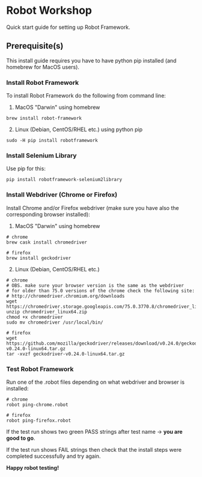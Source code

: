 # Robot Workshop
Quick start guide for setting up Robot Framework.

## Prerequisite(s)
This install guide requires you have to have python pip installed (and homebrew for MacOS users).

### Install Robot Framework
To install Robot Framework do the following from command line:

1. MacOS "Darwin" using homebrew 
```
brew install robot-framework
```

2. Linux (Debian, CentOS/RHEL etc.) using python pip 
```
sudo -H pip install robotframework
```

### Install Selenium Library
Use pip for this:
```
pip install robotframework-selenium2library
```

### Install Webdriver (Chrome or Firefox)
Install Chrome and/or Firefox webdriver (make sure you have also the corresponding browser installed):

1. MacOS "Darwin" using homebrew
```
# chrome
brew cask install chromedriver

# firefox
brew install geckodriver
```

2. Linux (Debian, CentOS/RHEL etc.)
```
# chrome
# OBS. make sure your browser version is the same as the webdriver
# for older than 75.0 versions of the chrome check the following site:
# http://chromedriver.chromium.org/downloads
wget https://chromedriver.storage.googleapis.com/75.0.3770.8/chromedriver_linux64.zip
unzip chromedriver_linux64.zip
chmod +x chromedriver
sudo mv chromedriver /usr/local/bin/

# firefox
wget https://github.com/mozilla/geckodriver/releases/download/v0.24.0/geckodriver-v0.24.0-linux64.tar.gz
tar -xvzf geckodriver-v0.24.0-linux64.tar.gz
```

### Test Robot Framework
Run one of the .robot files depending on what webdriver and browser is installed:
```
# chrome
robot ping-chrome.robot

# firefox
robot ping-firefox.robot
```
If the test run shows two green PASS strings after test name -> **you are good to go**.

If the test run shows FAIL strings then check that the install steps were completed successfully and try again.

**Happy robot testing!**
